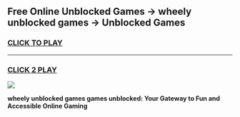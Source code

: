 
## Free Online Unblocked Games → wheely unblocked games → Unblocked Games
<h3>
<a href="https://premium.freeplayer.one?title=wheely_unblocked_games&ref=21F">CLICK TO PLAY</a></h3>
<hr>

<h3>
<a href="https://premium.freeplayer.one?title=wheely_unblocked_games&ref=21F">CLICK 2 PLAY</a>
  
</h3>

<a href="https://premium.freeplayer.one?title=wheely_unblocked_games&ref=21F/"><img src="https://clearcache.store/games.png"></a>


**wheely unblocked games games unblocked: Your Gateway to Fun and Accessible Online Gaming**
